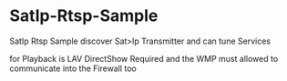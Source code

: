 SatIp-Rtsp-Sample
=================

SatIp Rtsp Sample discover Sat>Ip Transmitter and can tune Services

for Playback is LAV DirectShow Required and the WMP must allowed to communicate into the Firewall too



